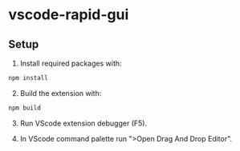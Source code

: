 # vscode-rapid-gui

## Setup

1. Install required packages with:

```bash
npm install
```

2. Build the extension with:

```bash
npm build
```

3. Run VScode extension debugger (F5).

4. In VScode command palette run ">Open Drag And Drop Editor".